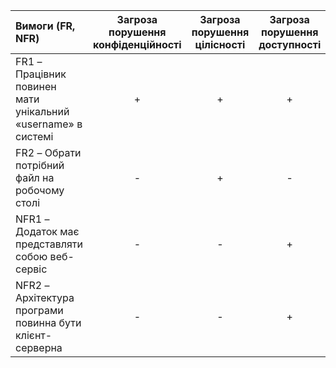 
|Вимоги  (FR, NFR)                    |   Загроза порушення   конфіденційності    |   Загроза порушення цілісності  |    Загроза порушення доступності  |
|:------------------------------------------|:-----------------------------------------:|:-------------------------------:|:------------------:|
 |FR1 – Працівник повинен мати унікальний «username» в системі|+|	+|	+|
|FR2 – Обрати потрібний файл на робочому столі|-|+|-|
|NFR1 – Додаток має представляти собою веб-сервіс|-|-|+|
|NFR2 – Архітектура програми повинна бути клієнт-серверна|-|-|+|
